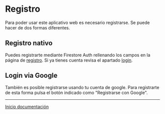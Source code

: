 # Registro

Para poder usar este aplicativo web es necesario registrarse. Se puede hacer de dos formas diferentes.

## Registro nativo

Puedes registrarte mediante Firestore Auth rellenando los campos en la página de [registro](https://bote.izabil.net/#/register). Si ya tienes cuenta revisa el apartado [login](login.md).

## Login via Google

También es posible registrarse usando tu cuenta de google. Para registrarte de esta forma pulsa el botón indicado como "Registrarse con Google".

---

[Inicio documentación](../README.md)
